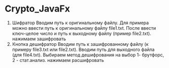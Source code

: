 # Crypto_JavaFx
1) Шифратор
Вводим путь к оригинальному файлу. 
Для примера можно ввести путь к оригинальному файлу file1.txt. 
После ввести ключ-целое число и путь к выходному файлу (пример file2.txt). 
нажимаем зашифровать
2) Кнопка дешифратор
Вводим путь к зашифрованному файлу (к примеру file3.txt или file2.txt). 
Вводим путь для выходного файла (для file4.txt). 
Выбираем метод дешифрования на выбор 1- брутфорс, 2 - стат.анализ. 
нажимаем расшифровать
